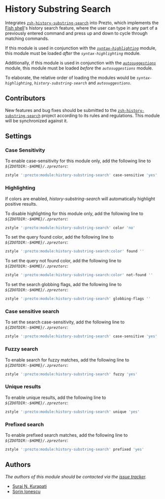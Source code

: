 # History Substring Search

Integrates [`zsh-history-substring-search`][1] into Prezto, which implements the
[Fish shell][2]'s history search feature, where the user can type in any part of
a previously entered command and press up and down to cycle through matching
commands.

If this module is used in conjunction with the [_`syntax-highlighting`_][3]
module, this module must be loaded _after_ the _`syntax-highlighting`_ module.

Additionally, if this module is used in conjunction with the
[_`autosuggestions`_][4] module, this module must be loaded _before_ the
_`autosuggestions`_ module.

To elaborate, the relative order of loading the modules would be
_`syntax-highlighting`_, _`history-substring-search`_ and _`autosuggestions`_.

## Contributors

New features and bug fixes should be submitted to the
[`zsh-history-substring-search`][1] project according to its rules and
regulations. This module will be synchronized against it.

## Settings

### Case Sensitivity

To enable case-sensitivity for this module only, add the following line to
_`${ZDOTDIR:-$HOME}/.zpreztorc`_:

```sh
zstyle ':prezto:module:history-substring-search' case-sensitive 'yes'
```

### Highlighting

If colors are enabled, _history-substring-search_ will automatically highlight
positive results.

To disable highlighting for this module only, add the following line to
_`${ZDOTDIR:-$HOME}/.zpreztorc`_:

```sh
zstyle ':prezto:module:history-substring-search' color 'no'
```

To set the query found color, add the following line to
_`${ZDOTDIR:-$HOME}/.zpreztorc`_:

```sh
zstyle ':prezto:module:history-substring-search:color' found ''
```

To set the query not found color, add the following line to
_`${ZDOTDIR:-$HOME}/.zpreztorc`_:

```sh
zstyle ':prezto:module:history-substring-search:color' not-found ''
```

To set the search globbing flags, add the following line to
_`${ZDOTDIR:-$HOME}/.zpreztorc`_:

```sh
zstyle ':prezto:module:history-substring-search' globbing-flags ''
```

### Case sensitive search

To set the search case-sensitivity, add the following line to
_`${ZDOTDIR:-$HOME}/.zpreztorc`_:

```sh
zstyle ':prezto:module:history-substring-search' case-sensitive 'yes'
```

### Fuzzy search

To enable search for fuzzy matches, add the following line to
_`${ZDOTDIR:-$HOME}/.zpreztorc`_:

```sh
zstyle ':prezto:module:history-substring-search' fuzzy 'yes'
```

### Unique results

To enable unique results, add the following line to
_`${ZDOTDIR:-$HOME}/.zpreztorc`_:

```sh
zstyle ':prezto:module:history-substring-search' unique 'yes'
```

### Prefixed search

To enable prefixed search matches, add the following line to
_`${ZDOTDIR:-$HOME}/.zpreztorc`_:

```sh
zstyle ':prezto:module:history-substring-search' prefixed 'yes'
```

## Authors

_The authors of this module should be contacted via the [issue tracker][5]._

- [Suraj N. Kurapati](https://github.com/sunaku)
- [Sorin Ionescu](https://github.com/sorin-ionescu)

[1]: https://github.com/zsh-users/zsh-history-substring-search
[2]: https://fishshell.com
[3]: ../syntax-highlighting#readme
[4]: ../autosuggestions#readme
[5]: https://github.com/sorin-ionescu/prezto/issues
